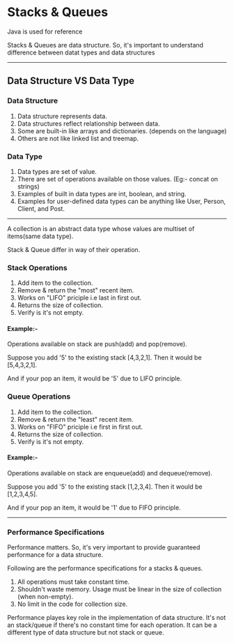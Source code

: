 # Stacks & Queues
Java is used for reference

Stacks & Queues are data structure. So, it's important to understand difference between datat types and data structures

<hr>

## Data Structure VS Data Type

### Data Structure

1. Data structure represents data.
2. Data structures reflect relationship between data.
3. Some are built-in like arrays and dictionaries. (depends on the language)
4. Others are not like linked list and treemap.

### Data Type

1. Data types are set of value.
2. There are set of operations available on those values. (Eg:- concat on strings)
3. Examples of built in data types are int, boolean, and string.
4. Examples for user-defined data types can be anything like User, Person, Client, and Post.

<hr>

A collection is an abstract data type whose values are multiset of items(same data type).

Stack & Queue differ in way of their operation.

### Stack Operations

1. Add item to the collection.
2. Remove & return the "most" recent item.
3. Works on "LIFO" priciple i.e last in first out.
4. Returns the size of collection.
5. Verify is it's not empty.

#### Example:-

Operations available on stack are push(add) and pop(remove).

Suppose you add '5' to the existing stack [4,3,2,1]. Then it would be [5,4,3,2,1].

And if your pop an item, it would be '5' due to LIFO principle.

### Queue Operations

1. Add item to the collection.
2. Remove & return the "least" recent item.
3. Works on "FIFO" priciple i.e first in first out.
4. Returns the size of collection.
5. Verify is it's not empty.

#### Example:-

Operations available on stack are enqueue(add) and dequeue(remove).

Suppose you add '5' to the existing stack [1,2,3,4]. Then it would be [1,2,3,4,5].

And if your pop an item, it would be '1' due to FIFO principle.

<hr>

### Performance Specifications

Performance matters. So, it's very important to provide guaranteed performance for a data structure.

Following are the performance specifications for a stacks & queues.

1. All operations must take constant time.
2. Shouldn't waste memory. Usage must be linear in the size of collection (when non-empty).
3. No limit in the code for collection size.

Performance playes key role in the implementation of data structure. It's not an stack/queue if there's no constant time for each operation. It can be a different type of data structure but not stack or queue.
